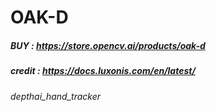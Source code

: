 # OAK-D
##### BUY : https://store.opencv.ai/products/oak-d
##### credit : https://docs.luxonis.com/en/latest/
###### depthai_hand_tracker
